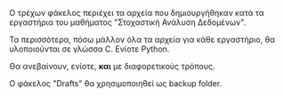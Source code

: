 Ο τρέχων φάκελος περιέχει τα αρχεία που δημιουργήθηκαν κατά τα εργαστήρια του μαθήματος "Στοχαστική Ανάλυση Δεδομένων".

Τα περισσότερα, πόσω μάλλον όλα τα αρχεία για κάθε εργαστήριο, θα υλοποιούνται σε γλώσσα C. Ενίοτε Python.

Θα ανεβαίνουν, ενίοτε, **και** με διαφορετικούς τρόπους.

Ο φάκελος "Drafts" θα χρησιμοποιηθεί ως backup folder.
